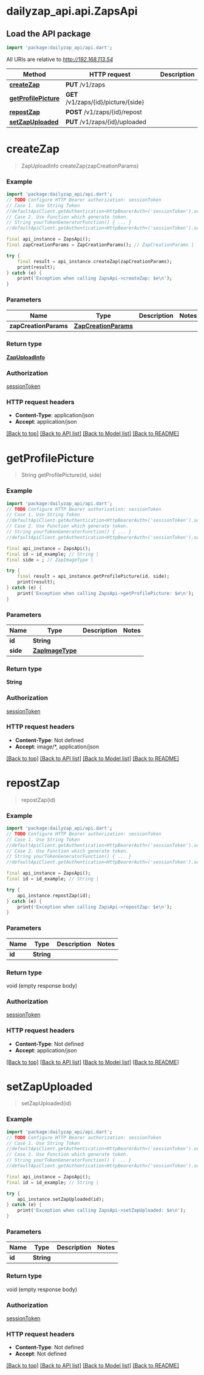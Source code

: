 # dailyzap_api.api.ZapsApi

## Load the API package
```dart
import 'package:dailyzap_api/api.dart';
```

All URIs are relative to *http://192.168.113.54*

Method | HTTP request | Description
------------- | ------------- | -------------
[**createZap**](ZapsApi.md#createzap) | **PUT** /v1/zaps | 
[**getProfilePicture**](ZapsApi.md#getprofilepicture) | **GET** /v1/zaps/{id}/picture/{side} | 
[**repostZap**](ZapsApi.md#repostzap) | **POST** /v1/zaps/{id}/repost | 
[**setZapUploaded**](ZapsApi.md#setzapuploaded) | **PUT** /v1/zaps/{id}/uploaded | 


# **createZap**
> ZapUploadInfo createZap(zapCreationParams)



### Example
```dart
import 'package:dailyzap_api/api.dart';
// TODO Configure HTTP Bearer authorization: sessionToken
// Case 1. Use String Token
//defaultApiClient.getAuthentication<HttpBearerAuth>('sessionToken').setAccessToken('YOUR_ACCESS_TOKEN');
// Case 2. Use Function which generate token.
// String yourTokenGeneratorFunction() { ... }
//defaultApiClient.getAuthentication<HttpBearerAuth>('sessionToken').setAccessToken(yourTokenGeneratorFunction);

final api_instance = ZapsApi();
final zapCreationParams = ZapCreationParams(); // ZapCreationParams | 

try {
    final result = api_instance.createZap(zapCreationParams);
    print(result);
} catch (e) {
    print('Exception when calling ZapsApi->createZap: $e\n');
}
```

### Parameters

Name | Type | Description  | Notes
------------- | ------------- | ------------- | -------------
 **zapCreationParams** | [**ZapCreationParams**](ZapCreationParams.md)|  | 

### Return type

[**ZapUploadInfo**](ZapUploadInfo.md)

### Authorization

[sessionToken](../README.md#sessionToken)

### HTTP request headers

 - **Content-Type**: application/json
 - **Accept**: application/json

[[Back to top]](#) [[Back to API list]](../README.md#documentation-for-api-endpoints) [[Back to Model list]](../README.md#documentation-for-models) [[Back to README]](../README.md)

# **getProfilePicture**
> String getProfilePicture(id, side)



### Example
```dart
import 'package:dailyzap_api/api.dart';
// TODO Configure HTTP Bearer authorization: sessionToken
// Case 1. Use String Token
//defaultApiClient.getAuthentication<HttpBearerAuth>('sessionToken').setAccessToken('YOUR_ACCESS_TOKEN');
// Case 2. Use Function which generate token.
// String yourTokenGeneratorFunction() { ... }
//defaultApiClient.getAuthentication<HttpBearerAuth>('sessionToken').setAccessToken(yourTokenGeneratorFunction);

final api_instance = ZapsApi();
final id = id_example; // String | 
final side = ; // ZapImageType | 

try {
    final result = api_instance.getProfilePicture(id, side);
    print(result);
} catch (e) {
    print('Exception when calling ZapsApi->getProfilePicture: $e\n');
}
```

### Parameters

Name | Type | Description  | Notes
------------- | ------------- | ------------- | -------------
 **id** | **String**|  | 
 **side** | [**ZapImageType**](.md)|  | 

### Return type

**String**

### Authorization

[sessionToken](../README.md#sessionToken)

### HTTP request headers

 - **Content-Type**: Not defined
 - **Accept**: image/*, application/json

[[Back to top]](#) [[Back to API list]](../README.md#documentation-for-api-endpoints) [[Back to Model list]](../README.md#documentation-for-models) [[Back to README]](../README.md)

# **repostZap**
> repostZap(id)



### Example
```dart
import 'package:dailyzap_api/api.dart';
// TODO Configure HTTP Bearer authorization: sessionToken
// Case 1. Use String Token
//defaultApiClient.getAuthentication<HttpBearerAuth>('sessionToken').setAccessToken('YOUR_ACCESS_TOKEN');
// Case 2. Use Function which generate token.
// String yourTokenGeneratorFunction() { ... }
//defaultApiClient.getAuthentication<HttpBearerAuth>('sessionToken').setAccessToken(yourTokenGeneratorFunction);

final api_instance = ZapsApi();
final id = id_example; // String | 

try {
    api_instance.repostZap(id);
} catch (e) {
    print('Exception when calling ZapsApi->repostZap: $e\n');
}
```

### Parameters

Name | Type | Description  | Notes
------------- | ------------- | ------------- | -------------
 **id** | **String**|  | 

### Return type

void (empty response body)

### Authorization

[sessionToken](../README.md#sessionToken)

### HTTP request headers

 - **Content-Type**: Not defined
 - **Accept**: application/json

[[Back to top]](#) [[Back to API list]](../README.md#documentation-for-api-endpoints) [[Back to Model list]](../README.md#documentation-for-models) [[Back to README]](../README.md)

# **setZapUploaded**
> setZapUploaded(id)



### Example
```dart
import 'package:dailyzap_api/api.dart';
// TODO Configure HTTP Bearer authorization: sessionToken
// Case 1. Use String Token
//defaultApiClient.getAuthentication<HttpBearerAuth>('sessionToken').setAccessToken('YOUR_ACCESS_TOKEN');
// Case 2. Use Function which generate token.
// String yourTokenGeneratorFunction() { ... }
//defaultApiClient.getAuthentication<HttpBearerAuth>('sessionToken').setAccessToken(yourTokenGeneratorFunction);

final api_instance = ZapsApi();
final id = id_example; // String | 

try {
    api_instance.setZapUploaded(id);
} catch (e) {
    print('Exception when calling ZapsApi->setZapUploaded: $e\n');
}
```

### Parameters

Name | Type | Description  | Notes
------------- | ------------- | ------------- | -------------
 **id** | **String**|  | 

### Return type

void (empty response body)

### Authorization

[sessionToken](../README.md#sessionToken)

### HTTP request headers

 - **Content-Type**: Not defined
 - **Accept**: Not defined

[[Back to top]](#) [[Back to API list]](../README.md#documentation-for-api-endpoints) [[Back to Model list]](../README.md#documentation-for-models) [[Back to README]](../README.md)

